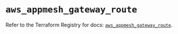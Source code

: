 # `aws_appmesh_gateway_route`

Refer to the Terraform Registry for docs: [`aws_appmesh_gateway_route`](https://registry.terraform.io/providers/hashicorp/aws/5.39.0/docs/resources/appmesh_gateway_route).
